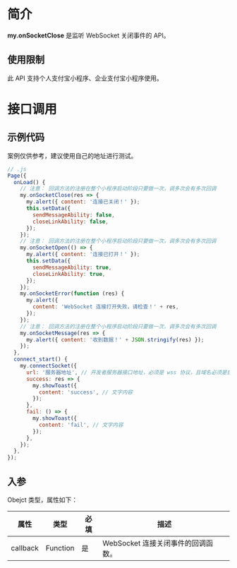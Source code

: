 # 简介

**my.onSocketClose** 是监听 WebSocket 关闭事件的 API。

## 使用限制

此 API 支持个人支付宝小程序、企业支付宝小程序使用。

# 接口调用

## 示例代码

案例仅供参考，建议使用自己的地址进行测试。

```javascript
// .js
Page({
  onLoad() {
    // 注意： 回调方法的注册在整个小程序启动阶段只要做一次，调多次会有多次回调
    my.onSocketClose(res => {
      my.alert({ content: '连接已关闭！' });
      this.setData({
        sendMessageAbility: false,
        closeLinkAbility: false,
      });
    });
    // 注意： 回调方法的注册在整个小程序启动阶段只要做一次，调多次会有多次回调
    my.onSocketOpen(() => {
      my.alert({ content: '连接已打开！' });
      this.setData({
        sendMessageAbility: true,
        closeLinkAbility: true,
      });
    });
    my.onSocketError(function (res) {
      my.alert({
        content: 'WebSocket 连接打开失败，请检查！' + res,
      });
    });
    // 注意： 回调方法的注册在整个小程序启动阶段只要做一次，调多次会有多次回调
    my.onSocketMessage(res => {
      my.alert({ content: '收到数据！' + JSON.stringify(res) });
    });
  },
  connect_start() {
    my.connectSocket({
      url: '服务器地址', // 开发者服务器接口地址，必须是 wss 协议，且域名必须是后台配置的合法域名
      success: res => {
        my.showToast({
          content: 'success', // 文字内容
        });
      },
      fail: () => {
        my.showToast({
          content: 'fail', // 文字内容
        });
      },
    });
  },
});
```

## 入参

Obejct 类型，属性如下：

| **属性** | **类型** | **必填** | **描述**                           |
| -------- | -------- | -------- | ---------------------------------- |
| callback | Function | 是       | WebSocket 连接关闭事件的回调函数。 |
